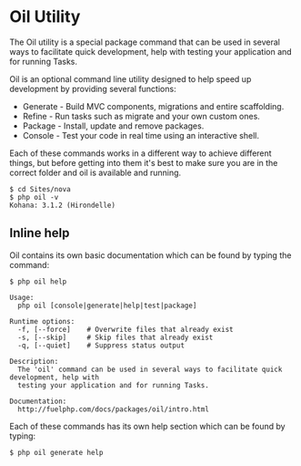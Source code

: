 # Oil Utility

The Oil utility is a special package command that can be used in several ways to facilitate quick development, help with testing your application and for running Tasks.

Oil is an optional command line utility designed to help speed up development by providing several functions:

* Generate - Build MVC components, migrations and entire scaffolding.
* Refine - Run tasks such as migrate and your own custom ones.
* Package - Install, update and remove packages.
* Console - Test your code in real time using an interactive shell.

Each of these commands works in a different way to achieve different things, but before getting into them it's best to make sure you are in the correct folder and oil is available and running.

```
$ cd Sites/nova
$ php oil -v
Kohana: 3.1.2 (Hirondelle)
```

## Inline help

Oil contains its own basic documentation which can be found by typing the command:

```
$ php oil help

Usage:
  php oil [console|generate|help|test|package]

Runtime options:
  -f, [--force]    # Overwrite files that already exist
  -s, [--skip]     # Skip files that already exist
  -q, [--quiet]    # Suppress status output

Description:
  The 'oil' command can be used in several ways to facilitate quick development, help with
  testing your application and for running Tasks.

Documentation:
  http://fuelphp.com/docs/packages/oil/intro.html
```

Each of these commands has its own help section which can be found by typing:

```
$ php oil generate help
```